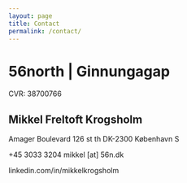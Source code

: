 ```yaml
---
layout: page
title: Contact
permalink: /contact/
---
```


# 56north | Ginnungagap
CVR: 38700766

## Mikkel Freltoft Krogsholm
Amager Boulevard 126 st th
DK-2300 København S

+45 3033 3204
mikkel [at] 56n.dk

linkedin.com/in/mikkelkrogsholm
